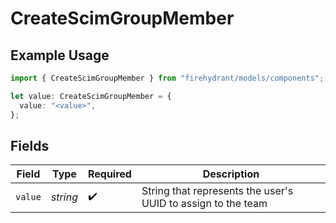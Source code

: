 # CreateScimGroupMember

## Example Usage

```typescript
import { CreateScimGroupMember } from "firehydrant/models/components";

let value: CreateScimGroupMember = {
  value: "<value>",
};
```

## Fields

| Field                                                        | Type                                                         | Required                                                     | Description                                                  |
| ------------------------------------------------------------ | ------------------------------------------------------------ | ------------------------------------------------------------ | ------------------------------------------------------------ |
| `value`                                                      | *string*                                                     | :heavy_check_mark:                                           | String that represents the user's UUID to assign to the team |